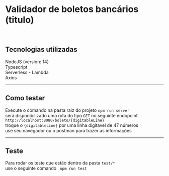 <h1> Validador de boletos bancários (titulo) </h1>
<br>
<h2>Tecnologias utilizadas</h2>
NodeJS (version: 14)
<br>
Typescript
<br>
Serverless - Lambda
<br>
Axios
<hr>

<h2>Como testar</h2>
Execute o comando na pasta raiz do projeto <code>npm run server</code>
<br>
será disponibilizado uma rota do tipo <code>GET</code> no seguinte endopoint <code>http://localhost:8080/boleto/{digitableLine}</code>
<br>
troque o <code>{digitableLine}</code> por uma linha digitavel de 47 números
<br>
use seu navegador ou o postman para trazer as informações
<hr>
<h2>Teste</h2>
Para rodar os teste que estão dentro da pasta <code>test/*</code>
<br>
use o seguinte comando <code> npm run test</code>
